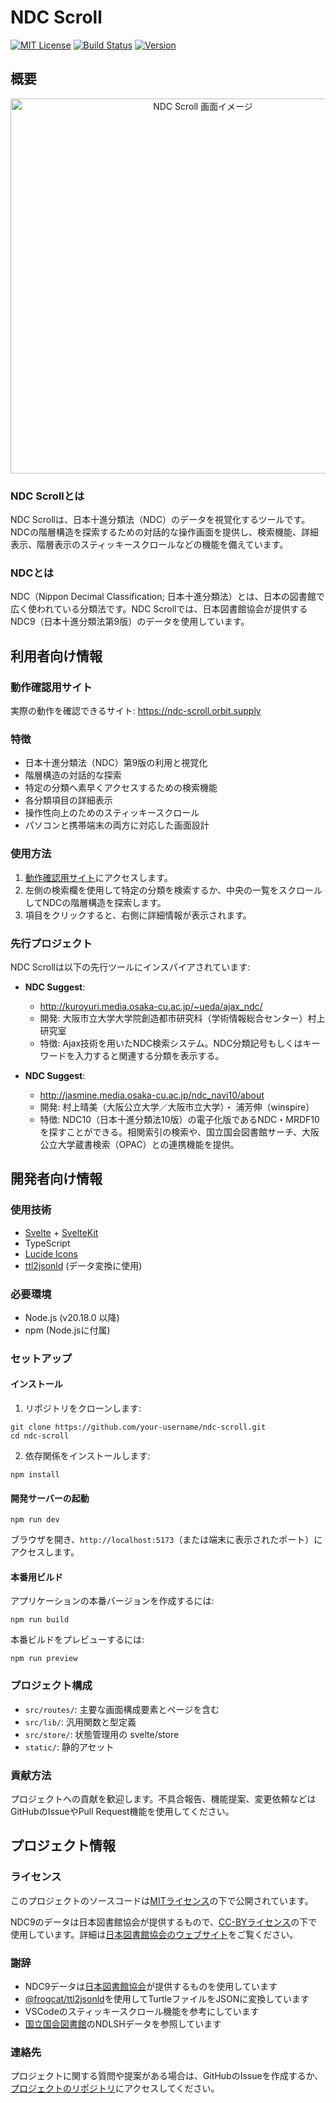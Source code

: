 # NDC Scroll
[![MIT License](https://img.shields.io/badge/License-MIT-green.svg)](https://choosealicense.com/licenses/mit/)
[![Build Status](https://img.shields.io/badge/build-passing-brightgreen)](https://github.com/cojiso/ndc-scroll)
[![Version](https://img.shields.io/badge/version-1.0.0-blue)](https://github.com/cojiso/ndc-scroll/releases)

## 概要

<p align="center">
  <img src="./static/ndc-scroll-screenshot.avif" alt="NDC Scroll 画面イメージ" width="600">
</p>

### NDC Scrollとは
NDC Scrollは、日本十進分類法（NDC）のデータを視覚化するツールです。NDCの階層構造を探索するための対話的な操作画面を提供し、検索機能、詳細表示、階層表示のスティッキースクロールなどの機能を備えています。

### NDCとは
NDC（Nippon Decimal Classification; 日本十進分類法）とは、日本の図書館で広く使われている分類法です。NDC Scrollでは、日本図書館協会が提供するNDC9（日本十進分類法第9版）のデータを使用しています。

## 利用者向け情報
### 動作確認用サイト
実際の動作を確認できるサイト: https://ndc-scroll.orbit.supply

### 特徴
- 日本十進分類法（NDC）第9版の利用と視覚化
- 階層構造の対話的な探索
- 特定の分類へ素早くアクセスするための検索機能
- 各分類項目の詳細表示
- 操作性向上のためのスティッキースクロール
- パソコンと携帯端末の両方に対応した画面設計

### 使用方法
1. [動作確認用サイト](https://ndc-scroll.orbit.supply)にアクセスします。
2. 左側の検索欄を使用して特定の分類を検索するか、中央の一覧をスクロールしてNDCの階層構造を探索します。
3. 項目をクリックすると、右側に詳細情報が表示されます。

### 先行プロジェクト
NDC Scrollは以下の先行ツールにインスパイアされています:

- **NDC Suggest**: 
  - http://kuroyuri.media.osaka-cu.ac.jp/~ueda/ajax_ndc/
  - 開発: 大阪市立大学大学院創造都市研究科（学術情報総合センター）村上研究室
  - 特徴: Ajax技術を用いたNDC検索システム。NDC分類記号もしくはキーワードを入力すると関連する分類を表示する。

- **NDC Suggest**: 
  - http://jasmine.media.osaka-cu.ac.jp/ndc_navi10/about  
  - 開発: 村上晴美（大阪公立大学／大阪市立大学）・ 浦芳伸（winspire）  
  - 特徴: NDC10（日本十進分類法10版）の電子化版であるNDC・MRDF10を探すことができる。相関索引の検索や、国立国会図書館サーチ、大阪公立大学蔵書検索（OPAC）との連携機能を提供。

## 開発者向け情報
### 使用技術
- [Svelte](https://svelte.dev/) + [SvelteKit](https://kit.svelte.dev/)
- TypeScript
- [Lucide Icons](https://lucide.dev/)
- [ttl2jsonld](https://github.com/frogcat/ttl2jsonld) (データ変換に使用)

### 必要環境
- Node.js (v20.18.0 以降)
- npm (Node.jsに付属)

### セットアップ
#### インストール
1. リポジトリをクローンします:
```
git clone https://github.com/your-username/ndc-scroll.git
cd ndc-scroll
```

2. 依存関係をインストールします:
```
npm install
```

#### 開発サーバーの起動
```
npm run dev
```

ブラウザを開き、`http://localhost:5173`（または端末に表示されたポート）にアクセスします。

#### 本番用ビルド
アプリケーションの本番バージョンを作成するには:
```
npm run build
```
本番ビルドをプレビューするには:
```
npm run preview
```

### プロジェクト構成
- `src/routes/`: 主要な画面構成要素とページを含む
- `src/lib/`: 汎用関数と型定義
- `src/store/`: 状態管理用の svelte/store
- `static/`: 静的アセット

### 貢献方法
プロジェクトへの貢献を歓迎します。不具合報告、機能提案、変更依頼などはGitHubのIssueやPull Request機能を使用してください。

## プロジェクト情報
### ライセンス
このプロジェクトのソースコードは[MITライセンス](LICENSE)の下で公開されています。

NDC9のデータは日本図書館協会が提供するもので、[CC-BYライセンス](https://creativecommons.org/licenses/by/4.0/)の下で使用しています。詳細は[日本図書館協会のウェブサイト](https://www.jla.or.jp/committees/bunrui/tabid/789/Default.aspx)をご覧ください。

### 謝辞
- NDC9データは[日本図書館協会](https://www.jla.or.jp/)が提供するものを使用しています
- [@frogcat/ttl2jsonld](https://github.com/frogcat/ttl2jsonld)を使用してTurtleファイルをJSONに変換しています
- VSCodeのスティッキースクロール機能を参考にしています
- [国立国会図書館](https://www.ndl.go.jp/)のNDLSHデータを参照しています

### 連絡先
プロジェクトに関する質問や提案がある場合は、GitHubのIssueを作成するか、[プロジェクトのリポジトリ](https://github.com/your-username/ndc-scroll)にアクセスしてください。
